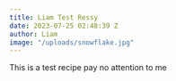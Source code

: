 ```yaml
---
title: Liam Test Ressy
date: 2023-07-25 02:48:39 Z
author: Liam
image: "/uploads/snowflake.jpg"
---
```


This is a test recipe pay no attention to me